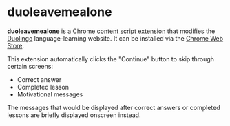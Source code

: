 # duoleavemealone

**duoleavemealone** is a Chrome [content script extension] that modifies the
[Duolingo] language-learning website. It can be installed via the [Chrome Web
Store].

This extension automatically clicks the "Continue" button to skip through
certain screens:

*   Correct answer
*   Completed lesson
*   Motivational messages

The messages that would be displayed after correct answers or completed lessons
are briefly displayed onscreen instead.

[Duolingo]: https://www.duolingo.com/
[content script extension]: https://developer.chrome.com/extensions/content_scripts
[Chrome Web Store]: https://chrome.google.com/webstore/detail/duoleavemealone/clipadhhddnpnocanhnbonnhppdibnpf
